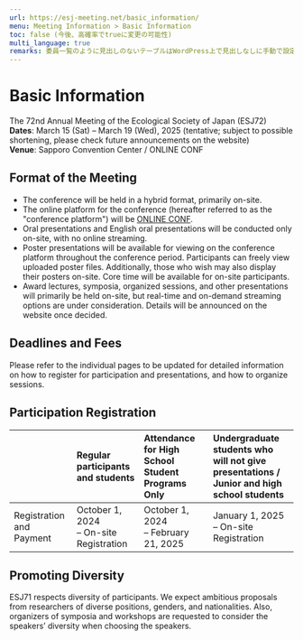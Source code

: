 ```yaml
---
url: https://esj-meeting.net/basic_information/
menu: Meeting Information > Basic Information
toc: false (今後、高確率でtrueに変更の可能性)
multi_language: true
remarks: 委員一覧のように見出しのないテーブルはWordPress上で見出しなしに手動で設定。
---
```


# Basic Information

The 72nd Annual Meeting of the Ecological Society of Japan (ESJ72)\
**Dates**: March 15 (Sat) – March 19 (Wed), 2025 (tentative; subject to possible shortening, please check future announcements on the website)\
**Venue**: Sapporo Convention Center / ONLINE CONF

## Format of the Meeting

- The conference will be held in a hybrid format, primarily on-site.
- The online platform for the conference (hereafter referred to as the "conference platform") will be [ONLINE CONF](https://gakkai.online/).
- Oral presentations and English oral presentations will be conducted only on-site, with no online streaming.
- Poster presentations will be available for viewing on the conference platform throughout the conference period. Participants can freely view uploaded poster files. Additionally, those who wish may also display their posters on-site. Core time will be available for on-site participants.
- Award lectures, symposia, organized sessions, and other presentations will primarily be held on-site, but real-time and on-demand streaming options are under consideration. Details will be announced on the website once decided.

## Deadlines and Fees

Please refer to the individual pages to be updated for detailed information on how to register for participation and presentations, and how to organize sessions.

## Participation Registration

|                            | Regular participants and students                                                                                                             | Attendance for High School Student Programs Only        | Undergraduate students who will not give presentations / <br>Junior and high school students   |
| :------------------------- | :--------------------------------------------------------------------------------------------------------------------- | :------------------------------------------------------ | :------------------------- |
| Registration and Payment | October 1, 2024 <br>– On-site Registration                                                                                            | October 1, 2024 <br>– February 21, 2025                        | January 1, 2025 <br>– On-site Registration |

<!-- 7/1のTFで対応　Note: Participation in workshops only is available online, not on-site. -->

## Promoting Diversity

ESJ71 respects diversity of participants. We expect ambitious proposals from researchers of diverse positions, genders, and nationalities. Also, organizers of symposia and workshops are requested to consider the speakers’ diversity when choosing the speakers.